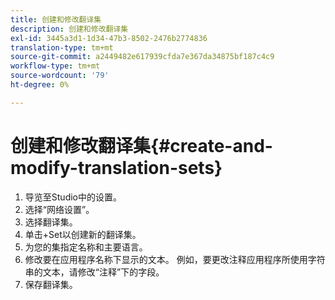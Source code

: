 ```yaml
---
title: 创建和修改翻译集
description: 创建和修改翻译集
exl-id: 3445a3d1-1d34-47b3-8502-2476b2774836
translation-type: tm+mt
source-git-commit: a2449482e617939cfda7e367da34875bf187c4c9
workflow-type: tm+mt
source-wordcount: '79'
ht-degree: 0%

---
```


# 创建和修改翻译集{#create-and-modify-translation-sets}

1. 导览至Studio中的设置。
1. 选择“网络设置”。
1. 选择翻译集。
1. 单击+Set以创建新的翻译集。
1. 为您的集指定名称和主要语言。
1. 修改要在应用程序名称下显示的文本。 例如，要更改注释应用程序所使用字符串的文本，请修改“注释”下的字段。
1. 保存翻译集。
